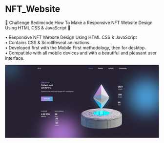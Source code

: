 # NFT_Website

:hear_no_evil:
Challenge Bedimcode How To Make a Responsive NFT Website Design Using HTML CSS &amp; JavaScript
:hear_no_evil:

•	Responsive NFT Website Design Using HTML CSS & JavaScript <br>
•	Contains CSS & ScrollReveal animations. <br>
•	Developed first with the Mobile First methodology, then for desktop.<br>
•	Compatible with all mobile devices and with a beautiful and pleasant user interface.

<img src="https://github.com/MoisesLhuz/NFT_Website/blob/main/assets/img/nft-website-image.jpg"/>


